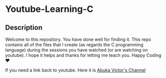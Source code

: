 # Youtube-Learning-C
## Description
Welcome to this repository. You have done well for finding it. This repo contains all of the files that I create (as regards the C programming language) during the sessions you have watched (or are watching on youtube). I hope it helps and thanks for letting me teach you. Happy Coding ❤️

If you need a link back to youtube. Here it is
[Abuka Victor's Channel](https://www.youtube.com/channel/UCcQ9ykSZCDjpr9VSobSBlwg)
